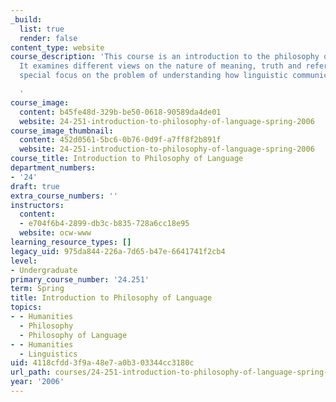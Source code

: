 ```yaml
---
_build:
  list: true
  render: false
content_type: website
course_description: 'This course is an introduction to the philosophy of language.
  It examines different views on the nature of meaning, truth and reference, with
  special focus on the problem of understanding how linguistic communication works.

  '
course_image:
  content: b45fe48d-329b-be50-0618-90589da4de01
  website: 24-251-introduction-to-philosophy-of-language-spring-2006
course_image_thumbnail:
  content: 452d0561-5bc6-0b76-0d9f-a7ff8f2b891f
  website: 24-251-introduction-to-philosophy-of-language-spring-2006
course_title: Introduction to Philosophy of Language
department_numbers:
- '24'
draft: true
extra_course_numbers: ''
instructors:
  content:
  - e704f6b4-2899-db3c-b835-728a6cc18e95
  website: ocw-www
learning_resource_types: []
legacy_uid: 975da844-226a-7d65-b47e-6641741f2cb4
level:
- Undergraduate
primary_course_number: '24.251'
term: Spring
title: Introduction to Philosophy of Language
topics:
- - Humanities
  - Philosophy
  - Philosophy of Language
- - Humanities
  - Linguistics
uid: 4118cfdd-3f9a-48e7-a0b3-03344cc3180c
url_path: courses/24-251-introduction-to-philosophy-of-language-spring-2006
year: '2006'
---
```

